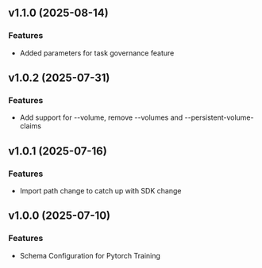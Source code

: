 ## v1.1.0 (2025-08-14)

### Features

 * Added parameters for task governance feature

## v1.0.2 (2025-07-31)

### Features

 * Add support for --volume, remove --volumes and --persistent-volume-claims

## v1.0.1 (2025-07-16)

### Features

 * Import path change to catch up with SDK change


## v1.0.0 (2025-07-10)

### Features

 * Schema Configuration for Pytorch Training

